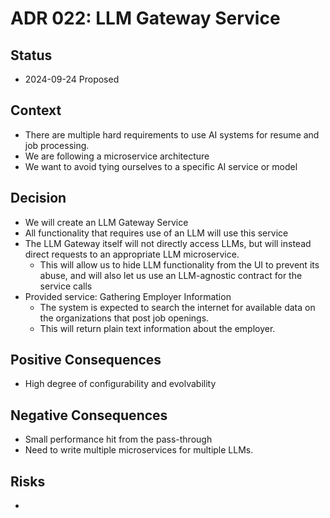 # ADR 022: LLM Gateway Service

## Status

- 2024-09-24 Proposed

## Context

- There are multiple hard requirements to use AI systems for resume and job processing.
- We are following a microservice architecture
- We want to avoid tying ourselves to a specific AI service or model

## Decision

- We will create an LLM Gateway Service
- All functionality that requires use of an LLM will use this service
- The LLM Gateway itself will not directly access LLMs, but will instead direct requests to an appropriate LLM microservice.
  - This will allow us to hide LLM functionality from the UI to prevent its abuse, and will also let us use an LLM-agnostic contract for the service calls
- Provided service: Gathering Employer Information
  - The system is expected to search the internet for available data on the organizations that post job openings.
  - This will return plain text information about the employer.

## Positive Consequences

- High degree of configurability and evolvability

## Negative Consequences

- Small performance hit from the pass-through
- Need to write multiple microservices for multiple LLMs.

## Risks

-
